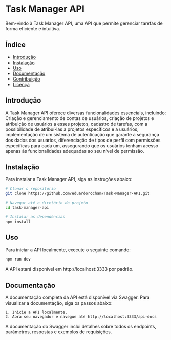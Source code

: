# Task Manager API

Bem-vindo à Task Manager API, uma API que permite gerenciar tarefas de forma eficiente e intuitiva.

## Índice

- [Introdução](#introdução)
- [Instalação](#instalação)
- [Uso](#uso)
- [Documentação](#documentação)
- [Contribuição](#contribuição)
- [Licença](#licença)

## Introdução

A Task Manager API oferece diversas funcionalidades essenciais, incluindo: Criação e
gerenciamento de contas de usuários, criação de projetos e atribuição de usuários a esses
projetos, cadastro de tarefas, com a possibilidade de atribuí-las a projetos específicos e a
usuários, implementação de um sistema de autenticação que garante a segurança dos dados
dos usuários, diferenciação de tipos de perfil com permissões específicas para cada um,
assegurando que os usuários tenham acesso apenas às funcionalidades adequadas ao seu nível
de permissão.

## Instalação

Para instalar a Task Manager API, siga as instruções abaixo:

```bash
# Clonar o repositório
git clone https://github.com/eduardorocham/Task-Manager-API.git

# Navegar até o diretório do projeto
cd task-manager-api

# Instalar as dependências
npm install
```

## Uso

Para iniciar a API localmente, execute o seguinte comando:

```bash
npm run dev
```

A API estará disponível em http://localhost:3333 por padrão.

## Documentação

A documentação completa da API está disponível via Swagger. Para visualizar a documentação, siga os passos abaixo:

    1. Inicie a API localmente.
    2. Abra seu navegador e navegue até http://localhost:3333/api-docs

A documentação do Swagger inclui detalhes sobre todos os endpoints, parâmetros, respostas e exemplos de requisições.
